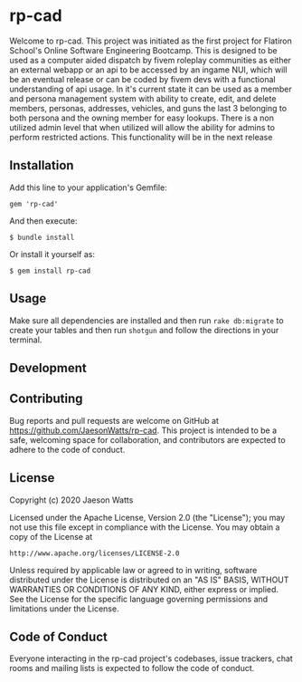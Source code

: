# rp-cad

Welcome to rp-cad. 
This project was initiated as the first project for  Flatiron School's Online Software Engineering Bootcamp.
This is designed to be used as a computer aided dispatch by fivem roleplay communities as either an external webapp or an api to be accessed by an ingame NUI, which will be an eventual release or can be coded by fivem devs with a functional understanding of api usage.  In it's current state it can be used as a member and persona management system with ability to create, edit, and delete members, personas, addresses, vehicles, and guns the last 3 belonging to both persona and the owning member for easy lookups.  There is a non utilized admin level that when utilized will allow the ability for admins to perform restricted actions. This functionality will be in the next release


## Installation
Add this line to your application's Gemfile:

`gem 'rp-cad'`

And then execute:

`$ bundle install`

Or install it yourself as:

`$ gem install rp-cad`

## Usage

Make sure all dependencies are installed and then run  `rake db:migrate` to create your tables and then run `shotgun` and follow the directions in your terminal.

## Development

<blank>

## Contributing
Bug reports and pull requests are welcome on GitHub at https://github.com/JaesonWatts/rp-cad. This project is intended to be a safe, welcoming space for collaboration, and contributors are expected to adhere to the code of conduct.

## License
Copyright (c) 2020 Jaeson Watts

Licensed under the Apache License, Version 2.0 (the "License");
you may not use this file except in compliance with the License.
You may obtain a copy of the License at

    http://www.apache.org/licenses/LICENSE-2.0

Unless required by applicable law or agreed to in writing, software
distributed under the License is distributed on an "AS IS" BASIS,
WITHOUT WARRANTIES OR CONDITIONS OF ANY KIND, either express or implied.
See the License for the specific language governing permissions and
limitations under the License.

## Code of Conduct
Everyone interacting in the rp-cad project's codebases, issue trackers, chat rooms and mailing lists is expected to follow the code of conduct.
